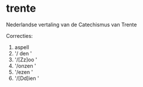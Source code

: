 # trente
Nederlandse vertaling van de Catechismus van Trente

Correcties:

1. aspell
2. '/ den '
3. '/[Zz]oo '
4. '/onzen '
5. '/ezen '
6. '/[Dd]ien '

